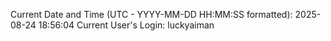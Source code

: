 Current Date and Time (UTC - YYYY-MM-DD HH:MM:SS formatted): 2025-08-24 18:56:04
Current User's Login: luckyaiman
